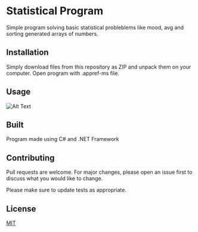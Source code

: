 # Statistical Program

Simple program solving basic statistical probleblems like mood, avg and sorting generated arrays of numbers.

## Installation

Simply download files from this repository as ZIP and unpack them on your computer. 
Open program with .appref-ms file.

## Usage
![Alt Text](http://g.recordit.co/8HuPeMiw59.gif)


## Built

Program made using C# and .NET Framework

## Contributing
Pull requests are welcome. For major changes, please open an issue first to discuss what you would like to change.

Please make sure to update tests as appropriate.

## License
[MIT](https://choosealicense.com/licenses/mit/)
